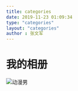 ```yaml
---
title: categories
date: 2019-11-23 01:09:34
type: "categories"
layout: "categories"
author : 张文军
---
```


# 我的相册

![动漫男](http://myblog-1258908231.cos.ap-shanghai.myqcloud.com/index/20191206051127778.png)